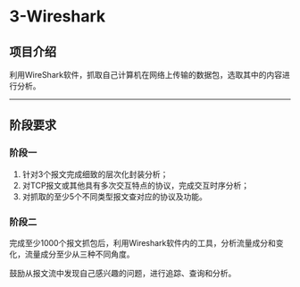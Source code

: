 # 3-Wireshark

## 项目介绍

利用WireShark软件，抓取自己计算机在网络上传输的数据包，选取其中的内容进行分析。

---

## 阶段要求

### 阶段一

1. 针对3个报文完成细致的层次化封装分析；
2. 对TCP报文或其他具有多次交互特点的协议，完成交互时序分析；
3. 对抓取的至少5个不同类型报文查对应的协议及功能。

### 阶段二

完成至少1000个报文抓包后，利用Wireshark软件内的工具，分析流量成分和变化，流量成分至少从三种不同角度。

鼓励从报文流中发现自己感兴趣的问题，进行追踪、查询和分析。
